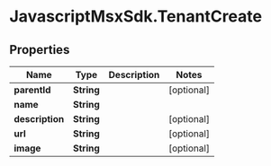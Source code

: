 # JavascriptMsxSdk.TenantCreate

## Properties

Name | Type | Description | Notes
------------ | ------------- | ------------- | -------------
**parentId** | **String** |  | [optional] 
**name** | **String** |  | 
**description** | **String** |  | [optional] 
**url** | **String** |  | [optional] 
**image** | **String** |  | [optional] 


